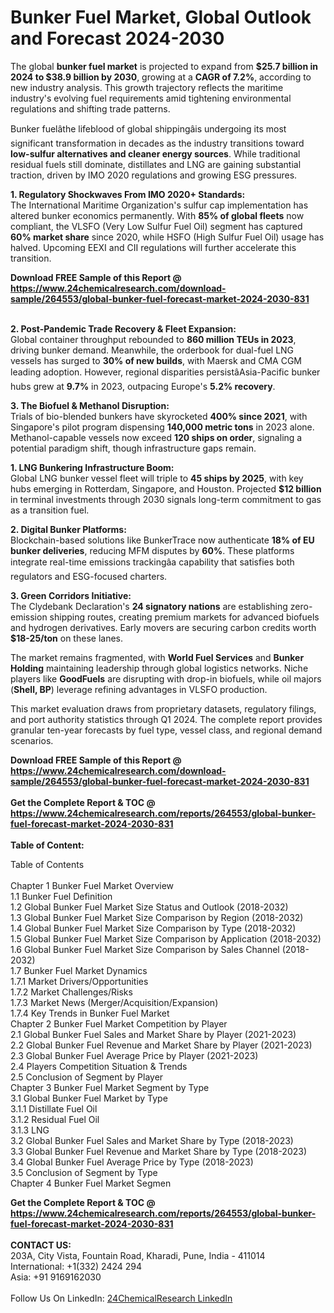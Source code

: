 <h1>Bunker Fuel Market, Global Outlook and Forecast 2024-2030</h1><p>The global <strong>bunker fuel market</strong> is projected to expand from <strong>$25.7 billion in 2024 to $38.9 billion by 2030</strong>, growing at a <strong>CAGR of 7.2%</strong>, according to new industry analysis. This growth trajectory reflects the maritime industry's evolving fuel requirements amid tightening environmental regulations and shifting trade patterns.</p><p>Bunker fuelâthe lifeblood of global shippingâis undergoing its most significant transformation in decades as the industry transitions toward <strong>low-sulfur alternatives and cleaner energy sources</strong>. While traditional residual fuels still dominate, distillates and LNG are gaining substantial traction, driven by IMO 2020 regulations and growing ESG pressures.</p><p><strong>1. Regulatory Shockwaves From IMO 2020+ Standards:</strong><br>
The International Maritime Organization's sulfur cap implementation has altered bunker economics permanently. With <strong>85% of global fleets</strong> now compliant, the VLSFO (Very Low Sulfur Fuel Oil) segment has captured <strong>60% market share</strong> since 2020, while HSFO (High Sulfur Fuel Oil) usage has halved. Upcoming EEXI and CII regulations will further accelerate this transition.</p><div><b>Download FREE Sample of this Report @ 
            <a href="https://www.24chemicalresearch.com/download-sample/264553/global-bunker-fuel-forecast-market-2024-2030-831">
            https://www.24chemicalresearch.com/download-sample/264553/global-bunker-fuel-forecast-market-2024-2030-831</a></b></div><br><p><strong>2. Post-Pandemic Trade Recovery &amp; Fleet Expansion:</strong><br>
Global container throughput rebounded to <strong>860 million TEUs in 2023</strong>, driving bunker demand. Meanwhile, the orderbook for dual-fuel LNG vessels has surged to <strong>30% of new builds</strong>, with Maersk and CMA CGM leading adoption. However, regional disparities persistâAsia-Pacific bunker hubs grew at <strong>9.7%</strong> in 2023, outpacing Europe's <strong>5.2% recovery</strong>.</p><p><strong>3. The Biofuel &amp; Methanol Disruption:</strong><br>
Trials of bio-blended bunkers have skyrocketed <strong>400% since 2021</strong>, with Singapore's pilot program dispensing <strong>140,000 metric tons</strong> in 2023 alone. Methanol-capable vessels now exceed <strong>120 ships on order</strong>, signaling a potential paradigm shift, though infrastructure gaps remain.</p><p><strong>1. LNG Bunkering Infrastructure Boom:</strong><br>
Global LNG bunker vessel fleet will triple to <strong>45 ships by 2025</strong>, with key hubs emerging in Rotterdam, Singapore, and Houston. Projected <strong>$12 billion</strong> in terminal investments through 2030 signals long-term commitment to gas as a transition fuel.</p><p><strong>2. Digital Bunker Platforms:</strong><br>
Blockchain-based solutions like BunkerTrace now authenticate <strong>18% of EU bunker deliveries</strong>, reducing MFM disputes by <strong>60%</strong>. These platforms integrate real-time emissions trackingâa capability that satisfies both regulators and ESG-focused charters.</p><p><strong>3. Green Corridors Initiative:</strong><br>
The Clydebank Declaration's <strong>24 signatory nations</strong> are establishing zero-emission shipping routes, creating premium markets for advanced biofuels and hydrogen derivatives. Early movers are securing carbon credits worth <strong>$18-25/ton</strong> on these lanes.</p><p>The market remains fragmented, with <strong>World Fuel Services</strong> and <strong>Bunker Holding</strong> maintaining leadership through global logistics networks. Niche players like <strong>GoodFuels</strong> are disrupting with drop-in biofuels, while oil majors (<strong>Shell, BP</strong>) leverage refining advantages in VLSFO production.</p><p>This market evaluation draws from proprietary datasets, regulatory filings, and port authority statistics through Q1 2024. The complete report provides granular ten-year forecasts by fuel type, vessel class, and regional demand scenarios.</p><div><b>Download FREE Sample of this Report @ 
            <a href="https://www.24chemicalresearch.com/download-sample/264553/global-bunker-fuel-forecast-market-2024-2030-831">
            https://www.24chemicalresearch.com/download-sample/264553/global-bunker-fuel-forecast-market-2024-2030-831</a></b></div><br><div><b>Get the Complete Report & TOC @ 
            <a href="https://www.24chemicalresearch.com/reports/264553/global-bunker-fuel-forecast-market-2024-2030-831">
            https://www.24chemicalresearch.com/reports/264553/global-bunker-fuel-forecast-market-2024-2030-831</a></b></div><br>
            <b>Table of Content:</b><p>Table of Contents<br />
<br />
Chapter 1 Bunker Fuel Market Overview<br />
    1.1 Bunker Fuel Definition<br />
    1.2 Global Bunker Fuel Market Size Status and Outlook (2018-2032)<br />
    1.3 Global Bunker Fuel Market Size Comparison by Region (2018-2032)<br />
    1.4 Global Bunker Fuel Market Size Comparison by Type (2018-2032)<br />
    1.5 Global Bunker Fuel Market Size Comparison by Application (2018-2032)<br />
    1.6 Global Bunker Fuel Market Size Comparison by Sales Channel (2018-2032)<br />
    1.7 Bunker Fuel Market Dynamics<br />
        1.7.1 Market Drivers/Opportunities<br />
        1.7.2 Market Challenges/Risks<br />
        1.7.3 Market News (Merger/Acquisition/Expansion)<br />
        1.7.4 Key Trends in Bunker Fuel Market<br />
Chapter 2 Bunker Fuel Market Competition by Player<br />
    2.1 Global Bunker Fuel Sales and Market Share by Player (2021-2023)<br />
    2.2 Global Bunker Fuel Revenue and Market Share by Player (2021-2023)<br />
    2.3 Global Bunker Fuel Average Price by Player (2021-2023)<br />
    2.4 Players Competition Situation & Trends<br />
    2.5 Conclusion of Segment by Player<br />
Chapter 3 Bunker Fuel Market Segment by Type<br />
    3.1 Global Bunker Fuel Market by Type<br />
        3.1.1 Distillate Fuel Oil<br />
        3.1.2 Residual Fuel Oil<br />
        3.1.3 LNG<br />
    3.2 Global Bunker Fuel Sales and Market Share by Type (2018-2023)<br />
    3.3 Global Bunker Fuel Revenue and Market Share by Type (2018-2023)<br />
    3.4 Global Bunker Fuel Average Price by Type (2018-2023)<br />
    3.5 Conclusion of Segment by Type<br />
Chapter 4 Bunker Fuel Market Segmen</p><div><b>Get the Complete Report & TOC @ 
            <a href="https://www.24chemicalresearch.com/reports/264553/global-bunker-fuel-forecast-market-2024-2030-831">
            https://www.24chemicalresearch.com/reports/264553/global-bunker-fuel-forecast-market-2024-2030-831</a></b></div><br><b>CONTACT US:</b><br>
            203A, City Vista, Fountain Road, Kharadi, Pune, India - 411014<br>
            International: +1(332) 2424 294<br>
            Asia: +91 9169162030 <br><br>
            Follow Us On LinkedIn: <a href="https://www.linkedin.com/company/24chemicalresearch/">24ChemicalResearch LinkedIn</a>